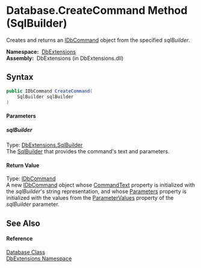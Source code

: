 Database.CreateCommand Method (SqlBuilder)
==========================================
Creates and returns an [IDbCommand][1] object from the specified *sqlBuilder*.

  **Namespace:**  [DbExtensions][2]  
  **Assembly:**  DbExtensions (in DbExtensions.dll)

Syntax
------

```csharp
public IDbCommand CreateCommand(
	SqlBuilder sqlBuilder
)
```

#### Parameters

##### *sqlBuilder*
Type: [DbExtensions.SqlBuilder][3]  
The [SqlBuilder][3] that provides the command's text and parameters.

#### Return Value
Type: [IDbCommand][1]  
 A new [IDbCommand][1] object whose [CommandText][4] property is initialized with the *sqlBuilder*'s string representation, and whose [Parameters][5] property is initialized with the values from the [ParameterValues][6] property of the *sqlBuilder* parameter. 

See Also
--------

#### Reference
[Database Class][7]  
[DbExtensions Namespace][2]  

[1]: http://msdn.microsoft.com/en-us/library/bt2afddc
[2]: ../README.md
[3]: ../SqlBuilder/README.md
[4]: http://msdn.microsoft.com/en-us/library/1ya4ssfc
[5]: http://msdn.microsoft.com/en-us/library/btt06a5s
[6]: ../SqlBuilder/ParameterValues.md
[7]: README.md